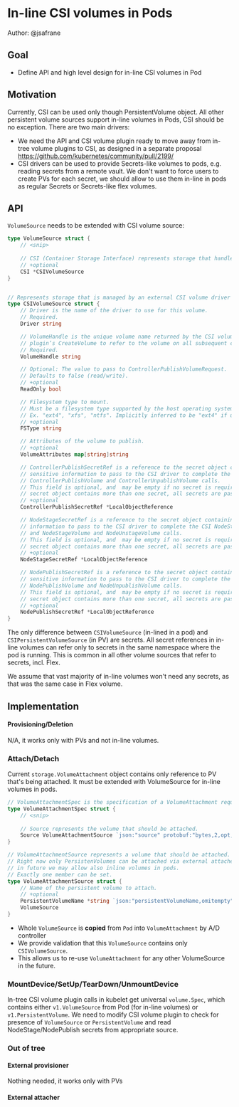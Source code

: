 # In-line CSI volumes in Pods

Author: @jsafrane

## Goal
* Define API and high level design for in-line CSI volumes in Pod

## Motivation
Currently, CSI can be used only though PersistentVolume object. All other persistent volume sources support in-line volumes in Pods, CSI should be no exception. There are two main drivers:
* We need the API and CSI volume plugin ready to move away from in-tree volume plugins to CSI, as designed in a separate proposal https://github.com/kubernetes/community/pull/2199/
* CSI drivers can be used to provide Secrets-like volumes to pods, e.g. reading secrets from a remote vault. We don't want to force users to create PVs for each secret, we should allow to use them in-line in pods as regular Secrets or Secrets-like flex volumes.

## API
`VolumeSource` needs to be extended with CSI volume source:
```go
type VolumeSource struct {
    // <snip>
    
	// CSI (Container Storage Interface) represents storage that handled by an external CSI driver (Beta feature).
	// +optional
	CSI *CSIVolumeSource
}


// Represents storage that is managed by an external CSI volume driver (Beta feature)
type CSIVolumeSource struct {
	// Driver is the name of the driver to use for this volume.
	// Required.
	Driver string

	// VolumeHandle is the unique volume name returned by the CSI volume
	// plugin’s CreateVolume to refer to the volume on all subsequent calls.
	// Required.
	VolumeHandle string

	// Optional: The value to pass to ControllerPublishVolumeRequest.
	// Defaults to false (read/write).
	// +optional
	ReadOnly bool

	// Filesystem type to mount.
	// Must be a filesystem type supported by the host operating system.
	// Ex. "ext4", "xfs", "ntfs". Implicitly inferred to be "ext4" if unspecified.
	// +optional
	FSType string

	// Attributes of the volume to publish.
	// +optional
	VolumeAttributes map[string]string

	// ControllerPublishSecretRef is a reference to the secret object containing
	// sensitive information to pass to the CSI driver to complete the CSI
	// ControllerPublishVolume and ControllerUnpublishVolume calls.
	// This field is optional, and  may be empty if no secret is required. If the
	// secret object contains more than one secret, all secrets are passed.
	// +optional
	ControllerPublishSecretRef *LocalObjectReference

	// NodeStageSecretRef is a reference to the secret object containing sensitive
	// information to pass to the CSI driver to complete the CSI NodeStageVolume
	// and NodeStageVolume and NodeUnstageVolume calls.
	// This field is optional, and  may be empty if no secret is required. If the
	// secret object contains more than one secret, all secrets are passed.
	// +optional
	NodeStageSecretRef *LocalObjectReference

	// NodePublishSecretRef is a reference to the secret object containing
	// sensitive information to pass to the CSI driver to complete the CSI
	// NodePublishVolume and NodeUnpublishVolume calls.
	// This field is optional, and  may be empty if no secret is required. If the
	// secret object contains more than one secret, all secrets are passed.
	// +optional
	NodePublishSecretRef *LocalObjectReference
}
```

The only difference between `CSIVolumeSource` (in-lined in a pod) and `CSIPersistentVolumeSource` (in PV) are secrets. All secret references in in-line volumes can refer only to secrets in the same namespace where the pod is running. This is common in all other volume sources that refer to secrets, incl. Flex.

We assume that vast majority of in-line volumes won't need any secrets, as that was the same case in Flex volume.

## Implementation
#### Provisioning/Deletion
N/A, it works only with PVs and not in-line volumes.

### Attach/Detach
Current `storage.VolumeAttachment` object contains only reference to PV that's being attached. It must be extended with VolumeSource for in-line volumes in pods.

```go
// VolumeAttachmentSpec is the specification of a VolumeAttachment request.
type VolumeAttachmentSpec struct {
    // <snip>
    
	// Source represents the volume that should be attached.
	Source VolumeAttachmentSource `json:"source" protobuf:"bytes,2,opt,name=source"`
}

// VolumeAttachmentSource represents a volume that should be attached.
// Right now only PersistenVolumes can be attached via external attacher,
// in future we may allow also inline volumes in pods.
// Exactly one member can be set.
type VolumeAttachmentSource struct {
	// Name of the persistent volume to attach.
	// +optional
	PersistentVolumeName *string `json:"persistentVolumeName,omitempty" protobuf:"bytes,1,opt,name=persistentVolumeName"`
    VolumeSource 
}

```

* Whole `VolumeSource` is **copied** from `Pod` into `VolumeAttachment` by A/D controller
* We provide validation that this `VolumeSource` contains only `CSIVolumeSource`.
* This allows us to re-use `VolumeAttachment` for any other VolumeSource in the future.

### MountDevice/SetUp/TearDown/UnmountDevice
In-tree CSI volume plugin calls in kubelet get universal `volume.Spec`, which contains either `v1.VolumeSource` from Pod (for in-line volumes) or `v1.PersistentVolume`. We need to modify CSI volume plugin to check for presence of `VolumeSource` or `PersistentVolume` and read NodeStage/NodePublish secrets from appropriate source.

### Out of tree
#### External provisioner
Nothing needed, it works only with PVs
#### External attacher

<!--stackedit_data:
eyJoaXN0b3J5IjpbLTE5NDM1Mzc1MzMsNjU1NzcxODEzLC01MT
Y3MDY2NTBdfQ==
-->